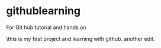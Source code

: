 # githublearning
For Git hub tutorial and hands on 

\this is my first project and learning with github.
another edit.
